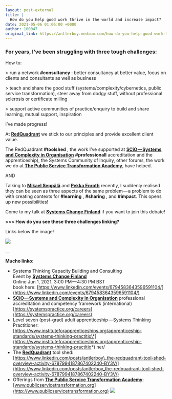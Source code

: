 ```yaml
---
layout: post-external
title: |
  How do you help good work thrive in the world and increase impact?
date: 2021-05-06 01:06:00 +0000
author: 100047
original_link: https://antlerboy.medium.com/how-do-you-help-good-work-thrive-in-the-world-and-increase-impact-30d870fe6a6e?source=rss-97852f5a56ae------2
---
```


### For years, I’ve been struggling with three tough challenges:

How to:

\> run a network **#consultancy** : better consultancy at better value, focus on clients and consultants as well as business

\> teach and share the good stuff (systems/complexity/cybernetics, public service transformation), steer away from dodgy stuff, without professional sclerosis or certificate milling

\> support active communities of practice/enquiry to build and share learning, mutual support, inspiration

I’ve made progress!

At [**RedQuadrant**](https://www.linkedin.com/feed/) we stick to our principles and provide excellent client value.

The RedQuadrant **#toolshed** , the work I’ve supported at [**SCiO — Systems and Complexity in Organisation**](https://www.linkedin.com/feed/) **#professionall** accreditation and the apprenticeship), the Systems Community of Inquiry, other forums, the work we do at [**The Public Service Transformation Academy**](https://www.linkedin.com/feed/), have helped.

AND

Talking to [**Mikael Seppälä**](https://www.linkedin.com/feed/) and [**Pekka Enroth**](https://www.linkedin.com/feed/) recently, I suddenly realised they can be seen as three aspects of the same problem — a problem to do with creating contexts for **#learning** , **#sharing** , and **#impact**. This opens up new possibilities!

Come to my talk at [**Systems Change Finland**](https://www.linkedin.com/feed/) if you want to join this debate!

**\>\>\> How do you see these three challenges linking?**

Links below the image!

![](https://cdn-images-1.medium.com/max/638/0*HtJ7xDOodx-q1Fjb)

\_\_

**Mucho linko:**

- Systems Thinking Capacity Building and Consulting  
Event by [**Systems Change Finland**](https://www.linkedin.com/posts/antlerboy_consultancy-toolshed-professionall-activity-6795970622188068864-rOoL/)  
Online Jun 1, 2021, 3:00 PM — 4:30 PM BST  
book here: [https://www.linkedin.com/events/6794583643596591104/](https://www.linkedin.com/events/6794583643596591104/)
- [**SCiO — Systems and Complexity in Organisation**](https://www.linkedin.com/posts/antlerboy_consultancy-toolshed-professionall-activity-6795970622188068864-rOoL/) professional accreditation and competency framework (international) [https://systemspractice.org/careers](https://systemspractice.org/careers)
- Level seven (post-grad) adult apprenticeship — Systems Thinking Practitioner: [https://www.instituteforapprenticeships.org/apprenticeship-standards/systems-thinking-practitio\*](https://www.instituteforapprenticeships.org/apprenticeship-standards/systems-thinking-practitio*) ner/
- The [**RedQuadrant**](https://www.linkedin.com/posts/antlerboy_consultancy-toolshed-professionall-activity-6795970622188068864-rOoL/) tool shed: [https://www.linkedin.com/posts/antlerboy\_the-redquadrant-tool-shed-overview-activity-6787994187867402240-BY3V/](https://www.linkedin.com/posts/antlerboy_the-redquadrant-tool-shed-overview-activity-6787994187867402240-BY3V/)
- Offerings from [**The Public Service Transformation Academy**](https://www.linkedin.com/posts/antlerboy_consultancy-toolshed-professionall-activity-6795970622188068864-rOoL/): [www.publicservicetransformation.org](http://www.publicservicetransformation.org)
 ![](https://medium.com/_/stat?event=post.clientViewed&referrerSource=full_rss&postId=30d870fe6a6e)
